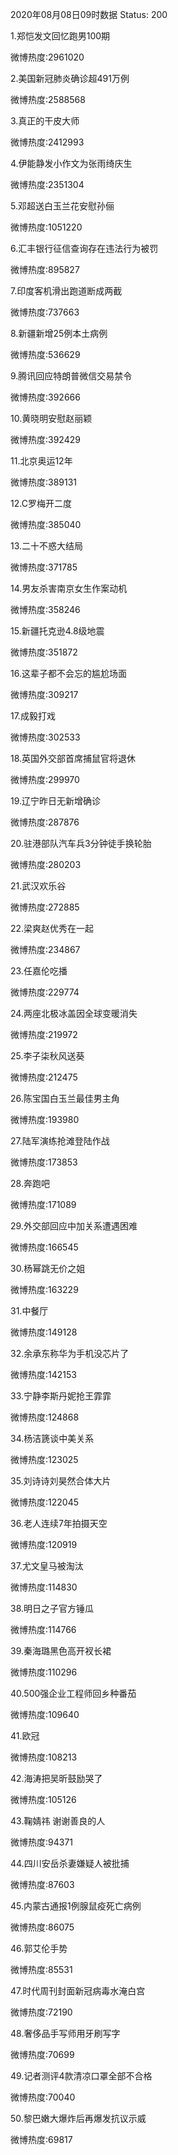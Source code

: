 2020年08月08日09时数据
Status: 200

1.郑恺发文回忆跑男100期

微博热度:2961020

2.美国新冠肺炎确诊超491万例

微博热度:2588568

3.真正的干皮大师

微博热度:2412993

4.伊能静发小作文为张雨绮庆生

微博热度:2351304

5.邓超送白玉兰花安慰孙俪

微博热度:1051220

6.汇丰银行征信查询存在违法行为被罚

微博热度:895827

7.印度客机滑出跑道断成两截

微博热度:737663

8.新疆新增25例本土病例

微博热度:536629

9.腾讯回应特朗普微信交易禁令

微博热度:392666

10.黄晓明安慰赵丽颖

微博热度:392429

11.北京奥运12年

微博热度:389131

12.C罗梅开二度

微博热度:385040

13.二十不惑大结局

微博热度:371785

14.男友杀害南京女生作案动机

微博热度:358246

15.新疆托克逊4.8级地震

微博热度:351872

16.这辈子都不会忘的尴尬场面

微博热度:309217

17.成毅打戏

微博热度:302533

18.英国外交部首席捕鼠官将退休

微博热度:299970

19.辽宁昨日无新增确诊

微博热度:287876

20.驻港部队汽车兵3分钟徒手换轮胎

微博热度:280203

21.武汉欢乐谷

微博热度:272885

22.梁爽赵优秀在一起

微博热度:234867

23.任嘉伦吃播

微博热度:229774

24.两座北极冰盖因全球变暖消失

微博热度:219972

25.李子柒秋风送葵

微博热度:212475

26.陈宝国白玉兰最佳男主角

微博热度:193980

27.陆军演练抢滩登陆作战

微博热度:173853

28.奔跑吧

微博热度:171089

29.外交部回应中加关系遭遇困难

微博热度:166545

30.杨幂跳无价之姐

微博热度:163229

31.中餐厅

微博热度:149128

32.余承东称华为手机没芯片了

微博热度:142153

33.宁静李斯丹妮抢王霏霏

微博热度:124868

34.杨洁篪谈中美关系

微博热度:123025

35.刘诗诗刘昊然合体大片

微博热度:122045

36.老人连续7年拍摄天空

微博热度:120919

37.尤文皇马被淘汰

微博热度:114830

38.明日之子官方锤瓜

微博热度:114766

39.秦海璐黑色高开衩长裙

微博热度:110296

40.500强企业工程师回乡种番茄

微博热度:109640

41.欧冠

微博热度:108213

42.海涛把吴昕鼓励哭了

微博热度:105126

43.鞠婧祎 谢谢善良的人

微博热度:94371

44.四川安岳杀妻嫌疑人被批捕

微博热度:87603

45.内蒙古通报1例腺鼠疫死亡病例

微博热度:86075

46.郭艾伦手势

微博热度:85531

47.时代周刊封面新冠病毒水淹白宫

微博热度:72190

48.奢侈品手写师用牙刷写字

微博热度:70699

49.记者测评4款清凉口罩全部不合格

微博热度:70040

50.黎巴嫩大爆炸后再爆发抗议示威

微博热度:69817

